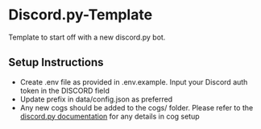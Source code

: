 # Discord.py-Template
Template to start off with a new discord.py bot.

## Setup Instructions
 - Create .env file as provided in .env.example. Input your Discord auth token in the DISCORD field
 - Update prefix in data/config.json as preferred
 - Any new cogs should be added to the cogs/ folder. Please refer to the [discord.py documentation](https://discordpy.readthedocs.io/en/stable/) for any details in cog setup

